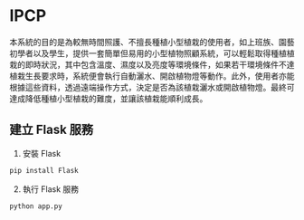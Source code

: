 # IPCP

本系統的目的是為較無時間照護、不擅長種植小型植栽的使用者，如上班族、園藝初學者以及學生，提供一套簡單但易用的小型植物照顧系統，可以輕鬆取得種植植栽的即時狀況，其中包含溫度、濕度以及亮度等環境條件，如果若干環境條件不達植栽生長要求時，系統便會執行自動灑水、開啟植物燈等動作。此外，使用者亦能根據這些資料，透過遠端操作方式，決定是否為該植栽灑水或開啟植物燈。最終可達成降低種植小型植栽的難度，並讓該植栽能順利成長。

## 建立 Flask 服務

1. 安裝 Flask

```bash
pip install Flask
```

2. 執行 Flask 服務

```bash
python app.py
```